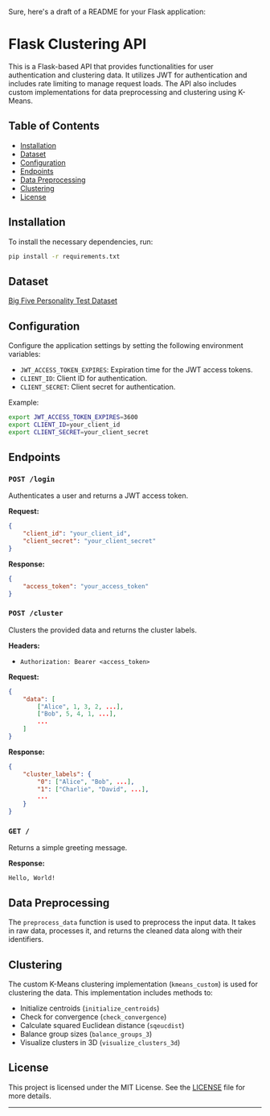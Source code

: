 Sure, here's a draft of a README for your Flask application:

# Flask Clustering API

This is a Flask-based API that provides functionalities for user authentication and clustering data. It utilizes JWT for authentication and includes rate limiting to manage request loads. The API also includes custom implementations for data preprocessing and clustering using K-Means.

## Table of Contents

- [Installation](#installation)
- [Dataset](#dataset)
- [Configuration](#configuration)
- [Endpoints](#endpoints)
- [Data Preprocessing](#data-preprocessing)
- [Clustering](#clustering)
- [License](#license)

## Installation

To install the necessary dependencies, run:

```bash
pip install -r requirements.txt
```

## Dataset
[Big Five Personality Test Dataset](https://www.kaggle.com/datasets/tunguz/big-five-personality-test)


## Configuration

Configure the application settings by setting the following environment variables:

- `JWT_ACCESS_TOKEN_EXPIRES`: Expiration time for the JWT access tokens.
- `CLIENT_ID`: Client ID for authentication.
- `CLIENT_SECRET`: Client secret for authentication.

Example:

```bash
export JWT_ACCESS_TOKEN_EXPIRES=3600
export CLIENT_ID=your_client_id
export CLIENT_SECRET=your_client_secret
```

## Endpoints

### `POST /login`

Authenticates a user and returns a JWT access token.

**Request:**

```json
{
    "client_id": "your_client_id",
    "client_secret": "your_client_secret"
}
```

**Response:**

```json
{
    "access_token": "your_access_token"
}
```

### `POST /cluster`

Clusters the provided data and returns the cluster labels.

**Headers:**
- `Authorization: Bearer <access_token>`

**Request:**

```json
{
    "data": [
        ["Alice", 1, 3, 2, ...],
        ["Bob", 5, 4, 1, ...],
        ...
    ]
}
```

**Response:**

```json
{
    "cluster_labels": {
        "0": ["Alice", "Bob", ...],
        "1": ["Charlie", "David", ...],
        ...
    }
}
```

### `GET /`

Returns a simple greeting message.

**Response:**

```
Hello, World!
```

## Data Preprocessing

The `preprocess_data` function is used to preprocess the input data. It takes in raw data, processes it, and returns the cleaned data along with their identifiers.

## Clustering

The custom K-Means clustering implementation (`kmeans_custom`) is used for clustering the data. This implementation includes methods to:

- Initialize centroids (`initialize_centroids`)
- Check for convergence (`check_convergence`)
- Calculate squared Euclidean distance (`sqeucdist`)
- Balance group sizes (`balance_groups_3`)
- Visualize clusters in 3D (`visualize_clusters_3d`)

## License

This project is licensed under the MIT License. See the [LICENSE](LICENSE) file for more details.

---
